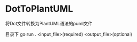 # DotToPlantUML

将Dot文件转换为PlantUML语法的puml文件

目录下 go run .  <input_file>(required) <output_file>(optional)

